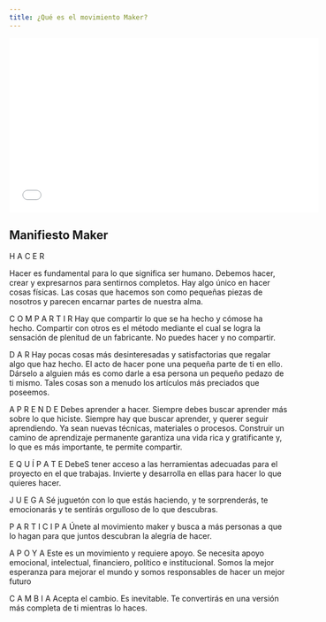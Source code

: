 ```yaml
---
title: ¿Qué es el movimiento Maker?
---
```



<iframe width="560" height="315" src="//www.youtube.com/embed/IsRBgBwLwxw" frameborder="0" allowfullscreen></iframe>

## Manifiesto Maker

H A C E R

Hacer es fundamental para lo que significa ser humano.
Debemos hacer, crear y expresarnos para sentirnos completos. 
Hay algo único en hacer cosas físicas. Las cosas que hacemos 
son como pequeñas piezas de nosotros y parecen encarnar
partes de nuestra alma.


C O M P A R T I R
Hay que compartir lo que se ha hecho y cómose ha hecho. 
Compartir con otros es el método mediante el cual se logra 
la sensación de plenitud de un fabricante. 
No puedes hacer y no compartir.


D A R
Hay pocas cosas más desinteresadas y satisfactorias 
que regalar algo que haz hecho.
El acto de hacer pone una pequeña parte de ti en ello.
Dárselo a alguien más es como darle a esa persona un pequeño 
pedazo de ti mismo. Tales cosas son a menudo los artículos 
más preciados que poseemos.

A P R E N D E
Debes aprender a hacer. Siempre debes buscar aprender más sobre lo que hiciste. 
Siempre hay que buscar aprender, y querer seguir aprendiendo. Ya sean
nuevas técnicas, materiales o procesos.
Construir un camino de aprendizaje permanente garantiza una 
vida rica y gratificante y, lo que es más importante, te permite compartir.

E Q U Í P A T E 
DebeS tener acceso a las herramientas adecuadas 
para el proyecto en el que trabajas. Invierte y desarrolla
en ellas para hacer lo que quieres hacer.

J U E G A
Sé juguetón con lo que estás haciendo, y te sorprenderás, 
te emocionarás y te sentirás orgulloso de lo que descubras.

P A R T I C I P A
Únete al movimiento maker y busca a más personas a que lo hagan
para que juntos descubran la alegría de hacer.

A P O Y A
Este es un movimiento y requiere apoyo. 
Se necesita apoyo emocional, intelectual, financiero, 
político e institucional. 
Somos la mejor esperanza para mejorar el mundo y somos 
responsables de hacer un mejor futuro

C A M B I A 
Acepta el cambio. Es inevitable. 
Te convertirás en una versión más completa de ti mientras lo haces.


